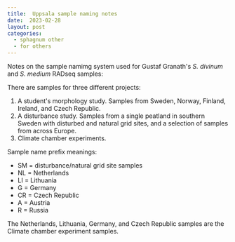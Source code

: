 ```yaml
---
title:  Uppsala sample naming notes
date:  2023-02-28
layout: post
categories:
  - sphagnum other
  - for others
---
```

Notes on the sample namimg system used for Gustaf Granath's _S. divinum_ and _S. medium_ RADseq samples:

There are samples for three different projects:
  1. A student's morphology study. Samples from Sweden, Norway, Finland, Ireland, and Czech Republic.
  2. A disturbance study. Samples from a single peatland in southern Sweden with disturbed and natural grid sites, and a selection of samples from across Europe.
  3. Climate chamber experiments.
  
Sample name prefix meanings:  
  * SM = disturbance/natural grid site samples
  * NL = Netherlands
  * LI = Lithuania
  * G = Germany
  * CR = Czech Republic
  * A = Austria
  * R = Russia
  
The Netherlands, Lithuania, Germany, and Czech Republic samples are the Climate chamber experiment samples.

